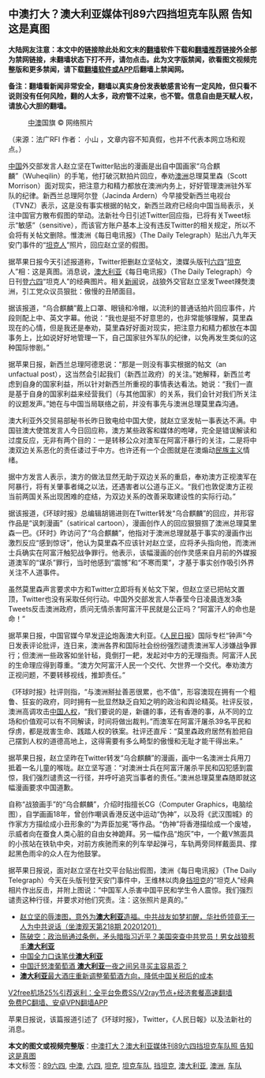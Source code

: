  <h2>中澳打大？澳大利亚媒体刊89六四挡坦克车队照 告知这是真图</h2> <p class="notice"><b>大陆网友注意：本文中的链接除此处和文末的<a href="https://github.com/bannedbook/fanqiang" >翻墙</a>软件下载和<a href="https://github.com/killgcd/justmysocks/blob/master/README.md">翻墙推荐</a>链接外全部为禁网链接，未翻墙状态下打不开，请勿点击。此为文字版禁闻，欲看图文视频完整版和更多禁闻，请下载<a href="https://github.com/bannedbook/fanqiang">翻墙软件或APP</a>后翻墙上禁闻网。</p><p>备注：翻墙看新闻非常安全，翻墙以真实身份发表敏感言论有一定风险，但只看不说则没有任何风险，翻的人太多，政府管不过来，也不管。信息自由是天赋人权，请放心大胆的翻墙。</b></p>  <div class="entry"> <figure>                <figcaption>                <a href="https://www.bannedbook.org/bnews/tag/%E4%B8%AD%E6%BE%B3/" class="st_tag internal_tag" rel="tag" title="标签 中澳 下的日志">中澳</a>国旗                © 网络照片            </figcaption></figure> <p>（来源：法广RFI                                      作者：                                                                                                     小山                                                                                            ，文章内容不知真假，也并不代表本网立场和观点。）</p> <p>                    <span class='wp_keywordlink_affiliate'><a href="https://www.bannedbook.org/" title="中国" target="_blank">中国</a></span>外交部发言人赵立坚在Twitter贴出的漫画是出自中国画家“乌合麒麟”（Wuheqilin）的手笔，他打破沉默拍片回应，奉劝<a href="https://www.bannedbook.org/bnews/tag/%e6%be%b3%e6%b4%b2/" class="st_tag internal_tag" rel="tag" title="标签 澳洲 下的日志">澳洲</a>总理莫里森（Scott Morrison）面对现实，把注意力和精力都放在澳洲内务上，好好管理澳洲驻外军队的纪律。新西兰总理阿尔登（Jacinda Ardern）今早接受新西兰电视台（TVNZ）表示，这是没有事实根据的帖文，新西兰政府已经向中国当局表示，关注中国官方散布假图的举动。法新社今日引述Twitter回应指，已将有关Tweet标示“敏感”（sensitive），而该官方账户基本上没有违反Twitter的相关规定，所以不会将有关帖文删除。惟澳洲《每日电讯报》（The Daily Telegraph）贴出八九年天安门事件的“<span class='wp_keywordlink'><a href="https://www.bannedbook.org/forum2/topic1554.html" title="六四系列连环画--坦克人" target="_blank">坦克人</a></span>”照片，回应赵立坚的假图。                </p> <p>据苹果日报今天引述报道称，Twitter拒删赵立坚帖文，澳媒头版刊<span class='wp_keywordlink'><a href="https://www.bannedbook.org/forum2/topic2509.html" title="《中国六四真相》" target="_blank">六四</a></span>“<a href="https://www.bannedbook.org/bnews/tag/%e5%9d%a6%e5%85%8b/" class="st_tag internal_tag" rel="tag" title="标签 坦克 下的日志">坦克</a>人”相：这是真图。消息说，<a href="https://www.bannedbook.org/bnews/tag/%e6%be%b3%e5%a4%a7%e5%88%a9%e4%ba%9a/" class="st_tag internal_tag" rel="tag" title="标签 澳大利亚 下的日志">澳大利亚</a>《每日电讯报》（The Daily Telegraph）今日刊登<a href="https://www.bannedbook.org/bnews/tag/%e5%85%ad%e5%9b%9b/" class="st_tag internal_tag" rel="tag" title="标签 六四 下的日志">六四</a>“坦克人”的经典图片。相关<span class='wp_keywordlink_affiliate'><a href="https://www.bannedbook.org/" title="新闻">新闻</a></span>说，战狼外交官赵立坚发Tweet辣㷫澳洲，引工党众议员狠批：傲慢的丑陋面目。</p>  <p>据该报道，“乌合麒麟”戴上口罩、眼镜和冷帽，以流利的普通话拍片回应事件，片段则配上中、英文字幕。他说：“我也是挺不好意思的，也非常能够理解，莫里森现在的心情，但是我还是奉劝，莫里森好好面对现实，把注意力和精力都放在本国事务上，比如说好好地管理一下，自己国家驻外军队的纪律，以免再发生类似的这种国际惨剧。”</p> <p>据苹果日报，新西兰总理阿德恩说：“那是一则没有事实根据的帖文（an unfactual post），这当然会引起我们（新西兰政府）的关注。”她解释，新西兰考虑到自身的国家利益，所以针对新西兰所重视的事情表达看法。她说：“我们一直是基于自身的国家利益来经营我们（与其他国家）的关系，我们会针对我们所关注的议题发声。”她在与中国当局联络之前，并没有事先与澳洲总理莫里森沟通。</p> <p>澳大利亚外交贸易部秘书长昨日致电给中国大使，就赵立坚发帖一事表达不满。中国驻澳大使馆发言人今日回应称，澳方某些政客和媒体的咆哮，完全是错误解读和过度反应，无非有两个目的：一是转移公众对澳军在阿富汗暴行的关注，二是将中澳双边关系恶化的责任诿过于中方。也许还有一个企图就是在澳煽动<span class='wp_keywordlink'><a href="https://www.bannedbook.org/forum11/topic333.html" title="禁片：民族主义和三座大山" target="_blank">民族主义</a></span>情绪。</p>  <p>据中方发言人表示，澳方的做法显然无助于双边关系的重启，奉劝澳方正视澳军在阿暴行，将有关肇事者绳之以法，还遇害者以公道与正义。“我们也敦促澳方正视当前两国关系出现困难的症结，为双边关系的改善采取建设性的实际行动。”</p> <p>据该报道，《环球时报》总编辑胡锡进则在Twitter转发“乌合麒麟”的回应，并形容作品是“讽刺漫画”（satirical cartoon），漫画创作人的回应狠狠掴了澳洲总理莫里森一巴。《环时》昨访问了“乌合麒麟”，他指对于澳洲总理就基于事实的漫画作出激烈反应“感到惊讶”，他认为莫里森不应该针对赵立坚，应将矛头指向他，而澳洲士兵确实在阿富汗触犯战争罪行。他表示，该幅漫画的创作灵感来自月前的外媒报道澳军的“谋杀”罪行，当时他感到“震憾”和“不寒而栗”，才基于事实创作吸引外界关注不人道事件。</p> <p>虽然莫里森声言要求中方和Twitter立即将有关帖文下架，但赵立坚已把帖文置顶，Twitter也没有采取任何行动。中国外交部发言人华春莹今日凌晨连发3条Tweets反击澳洲政府，质问无情杀害阿富汗平民就是公正吗？“阿富汗人的命也是命！”</p>  <p>据苹果日报，中国官媒今早发<span class='wp_keywordlink_affiliate'><a href="https://www.bannedbook.org/bnews/comments/" title="新闻评论" target="_blank">评论</a></span>炮轰澳大利亚。《<span class='wp_keywordlink'><a href="https://www.bannedbook.org/forum2/topic109.html" title="透视人民日报" target="_blank">人民日报</a></span>》国际专栏“钟声”今日发表评论批评，连日来，澳洲各界和国际社会纷纷强烈谴责澳洲军人涉嫌战争罪行；但澳洲一些政客如坐针毡，竟倒打一耙，发起对中方的无理指责。阿富汗人民的生命理应得到尊重。“澳方欠阿富汗人民一个交代、欠世界一个交代。奉劝澳方正视问题，不要转移视线，推卸责任。”</p> <p>《环球时报》社评则指，“与澳洲掰扯善恶很累，也不值”，形容澳现在拥有一个粗鲁、狂妄的政府，同时拥有一批显然缺乏自知之明的政治和舆论精英。社评反驳，澳洲高调攻击<span class='wp_keywordlink'><a href="https://www.bannedbook.org/forum20/" title="中国人权论坛" target="_blank">中国人权</a></span>，“我们要说的是，新疆的事，还有香港的事，从不同的立场和价值观可以有不同解读，时间将做出裁判。”而澳军在阿富汗屠杀39名平民和俘虏，都是戕害生命、践踏人权的铁案。社评还直斥：“莫里森政府居然有脸把自己摆到人权的道德高地上，这得需要有多么畸型的傲慢和无耻才能干得出来。”</p> <p>据苹果日报，赵立坚昨在Twitter转发“乌合麒麟”的漫画，画中一名澳洲士兵用刀抵着一名儿童的喉咙。赵立坚写道：“对澳洲士兵在阿富汗屠杀平民和囚犯感到震惊，我们强烈谴责这一行径，并呼吁追究当事者的责任。”澳洲总理莫里森随即就这幅漫画要求中国道歉。</p>  <p>自称“战狼画手”的“乌合麒麟”，介绍时指擅长CG（Computer Graphics，电脑绘图），自学画画18年，曾创作嘲讽香港反送中运动“伪神”，以及将《武汉围城》的作家方方描绘成小丑形象的“为弄臣加冕”等作品。“伪神”将香港描绘成一个废墟，示威者向在蚕食人类心脏的自由女神跪拜。另一幅作品“炮灰”中，一个戴V煞面具的小孩站在铁轨中央，对前方疾驰而来的列车举起弹弓，车轨两旁同样戴面具、撑起黑色雨伞的众人在为他鼓掌。</p> <p>据苹果日报说，面对赵立坚在社交平台贴出假图，澳洲《每日电讯报》（The Daily Telegraph）今天在头版刊登天安门事件中，王维林以肉身<a href="https://www.bannedbook.org/bnews/tag/%E6%8C%A1%E5%9D%A6%E5%85%8B/" class="st_tag internal_tag" rel="tag" title="标签 挡坦克 下的日志">挡坦克</a>的“坦克人”经典相片作出反击，并附上图说：“中国军人杀害中国平民和学生令人震惊。我们强烈谴责这种行径，并要求对他们究责。注：这张照片是真的。”</p> <ul class='op-related-articles' title='相关阅读'> <li><a href='https://www.bannedbook.org/bnews/cbnews/20201201/1440257.html' target='_blank'>赵立坚的辱澳图，意外为<b>澳大利亚</b>造福。中共战友如梦初醒，华社侨领竟无一人为中共说话（坐澳观天第218期 20201201）</a></li> <li><a href='https://www.bannedbook.org/bnews/cbnews/20201201/1440252.html' target='_blank'>陈破空：政治局通过条例，矛头暗指习近平？美国突查中共党员！男女战狼惹毛<b>澳大利亚</b></a></li> <li><a href='https://www.bannedbook.org/bnews/headline/20201201/1440169.html' target='_blank'>中国全力口诛笔伐<b>澳大利亚</b></a></li> <li><a href='https://www.bannedbook.org/bnews/headline/20201130/1439657.html' target='_blank'>中国迁怒澳葡萄酒 <b>澳大利亚</b>一夜之间另寻买主容易否？</a></li> <li><a href='https://www.bannedbook.org/bnews/worldnews/20201130/1439351.html' target='_blank'><b>澳大利亚</b>最大酒庄重新调整葡萄酒方向，降低中国关税后的成本</a></li> </ul> <p class="texttj"> <a href="https://github.com/bannedbook/fanqiang/wiki/V2ray%E6%9C%BA%E5%9C%BA" target="_blank">V2free机场25%引荐返利：全平台免费SS/V2ray节点+经济套餐高速翻墙</a><br/> <a href="https://github.com/bannedbook/fanqiang/wiki/%E7%A6%81%E9%97%BB%E7%BD%91%E5%AE%89%E5%8D%93%E7%BF%BB%E5%A2%99%E6%96%B0%E9%97%BBAPP" target="_blank">免费PC翻墙、安卓VPN翻墙APP</a></p><p>苹果日报说，该篇报道引述了《环球时报》，Twitter，《人民日報》以及法新社的消息。</p><a name='sharetosocial'></a>       <div><b>本文的图文或视频完整版</b>：<a href='https://www.bannedbook.org/bnews/headline/20201202/1440374.html'>中澳打大？澳大利亚媒体刊89六四挡坦克车队照 告知这是真图</a></div>  </div><!--END ENTRY--> <div class="postfooter"> <div>本文标签：<a href="https://www.bannedbook.org/bnews/tag/89%e5%85%ad%e5%9b%9b/" rel="tag">89六四</a>, <a href="https://www.bannedbook.org/bnews/tag/%E4%B8%AD%E6%BE%B3/" rel="tag">中澳</a>, <a href="https://www.bannedbook.org/bnews/tag/%e5%85%ad%e5%9b%9b/" rel="tag">六四</a>, <a href="https://www.bannedbook.org/bnews/tag/%e5%9d%a6%e5%85%8b/" rel="tag">坦克</a>, <a href="https://www.bannedbook.org/bnews/tag/%e5%9d%a6%e5%85%8b%e8%bd%a6%e9%98%9f/" rel="tag">坦克车队</a>, <a href="https://www.bannedbook.org/bnews/tag/%E6%8C%A1%E5%9D%A6%E5%85%8B/" rel="tag">挡坦克</a>, <a href="https://www.bannedbook.org/bnews/tag/%e6%be%b3%e5%a4%a7%e5%88%a9%e4%ba%9a/" rel="tag">澳大利亚</a>, <a href="https://www.bannedbook.org/bnews/tag/%e6%be%b3%e6%b4%b2/" rel="tag">澳洲</a>, <a href="https://www.bannedbook.org/bnews/tag/%E8%BD%A6%E9%98%9F/" rel="tag">车队</a></div>  </div><!--END POSTFOOTER--> 
